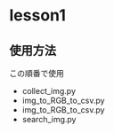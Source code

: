 # lesson1

## 使用方法
この順番で使用
- collect_img.py
- img_to_RGB_to_csv.py
- img_to_RGB_to_csv.py
- search_img.py
